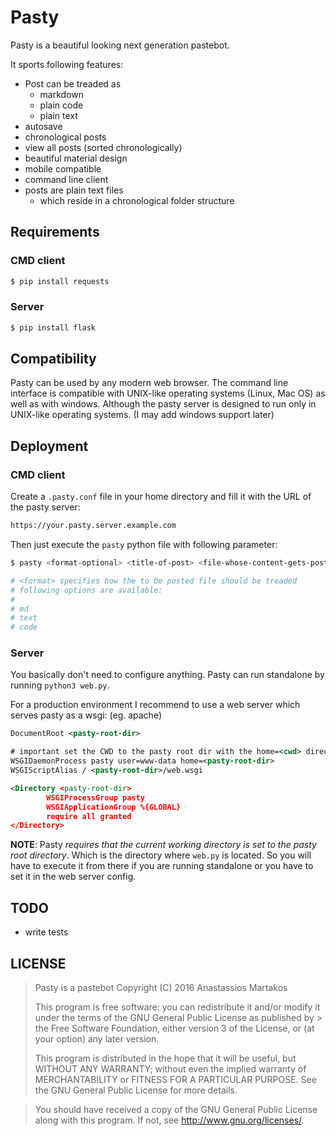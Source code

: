 Pasty
=====
Pasty is a beautiful looking next generation pastebot.

It sports following features:
  - Post can be treaded as
    - markdown
    - plain code
    - plain text
  - autosave
  - chronological posts
  - view all posts (sorted chronologically)
  - beautiful material design
  - mobile compatible
  - command line client
  - posts are plain text files
    - which reside in a chronological folder structure

Requirements
------------
### CMD client
```sh
$ pip install requests
```

### Server
```sh
$ pip install flask
```

Compatibility
-------------
Pasty can be used by any modern web browser. The command line interface is compatible with UNIX-like operating systems (Linux, Mac OS) as well as with windows. Although the pasty server is designed to run only in UNIX-like operating systems. (I may add windows support later)

Deployment
----------
### CMD client
Create a `.pasty.conf` file in your home directory and fill it with the URL of the pasty server:
```sh
https://your.pasty.server.example.com
```

Then just execute the `pasty` python file with following parameter:
```sh
$ pasty <format-optional> <title-of-post> <file-whose-content-gets-postet>

# <format> specifies how the to be posted file should be treaded
# following options are available:
#
# md
# text
# code
```

### Server
You basically don't need to configure anything. Pasty can run standalone by running `python3 web.py`.

For a production environment I recommend to use a web server which serves pasty as a wsgi: (eg. apache)
```xml
DocumentRoot <pasty-root-dir>

# important set the CWD to the pasty root dir with the home=<cwd> directive
WSGIDaemonProcess pasty user=www-data home=<pasty-root-dir>
WSGIScriptAlias / <pasty-root-dir>/web.wsgi

<Directory <pasty-root-dir>
        WSGIProcessGroup pasty
        WSGIApplicationGroup %{GLOBAL}
        require all granted
</Directory>
```

**NOTE**: Pasty *requires that the current working directory is set to the pasty root directory*. Which is the directory where `web.py` is located. So you will have to execute it from there if you are running standalone or you have to set it in the web server config.

TODO
----
  - write tests

LICENSE
--------
> Pasty is a pastebot Copyright (C) 2016 Anastassios Martakos
>
> This program is free software: you can redistribute it and/or modify it under the terms of the GNU General Public License as published by > the Free Software Foundation, either version 3 of the License, or (at your option) any later version.
>
> This program is distributed in the hope that it will be useful, but WITHOUT ANY WARRANTY; without even the implied warranty of MERCHANTABILITY or FITNESS FOR A PARTICULAR PURPOSE. See the GNU General Public License for more details.

> You should have received a copy of the GNU General Public License along with this program. If not, see http://www.gnu.org/licenses/.
